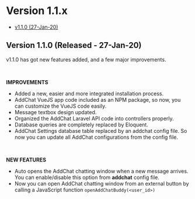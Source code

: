 # Version 1.1.x

- [v1.1.0 (27-Jan-20)](#v1.1.0)

<a name="v1.1.0"></a> 
## Version 1.1.0 (Released - 27-Jan-20)

v1.1.0 has got new features added, and a few major improvements.

<br>

**IMPROVEMENTS**

- Added a new, easier and more integrated installation process.
- AddChat VueJS app code included as an NPM package, so now, you can customize the VueJS code easily.
- Message textbox design updated. 
- Organized the AddChat Laravel API code into controllers properly.
- Database queries are completely replaced by Eloquent. 
- AddChat Settings database table replaced by an addchat config file. So now you can update all AddChat configurations from the config file.

<br>

**NEW FEATURES**

- Auto opens the AddChat chatting window when a new message arrives. You can enable/disable this option from **addchat** config file.
- Now you can open AddChat chatting window from an external button by calling a JavaScript function `openAddChatBuddy(<user_id>)`